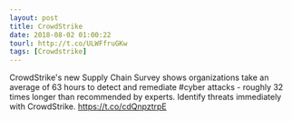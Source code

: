 ```yaml
---
layout: post
title: CrowdStrike
date: 2018-08-02 01:00:22
tourl: http://t.co/ULWFfruGKw
tags: [Crowdstrike]
---
```

CrowdStrike's new Supply Chain Survey shows organizations take an average of 63 hours to detect and remediate #cyber attacks - roughly 32 times longer than recommended by experts. Identify threats immediately with CrowdStrike. https://t.co/cdQnpztrpE